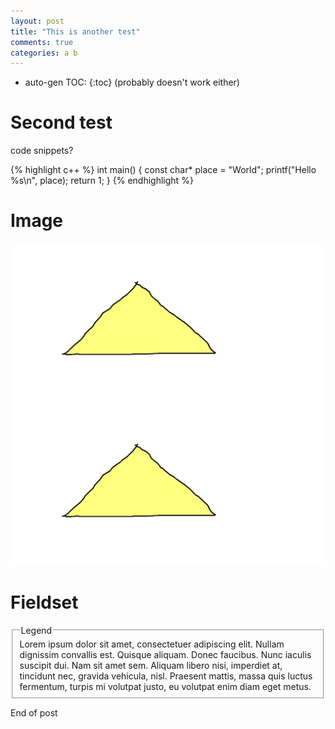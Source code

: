 ```yaml
---
layout: post
title: "This is another test"
comments: true
categories: a b
---
```


* auto-gen TOC:
{:toc}
(probably doesn't work either)

Second test
===========

code snippets?

{% highlight c++ %}
int main()
{
	const char* place = "World";
	printf("Hello %s\n", place);
	return 1;
}
{% endhighlight %}

Image
=====
![Testing](/images/test.png)
[![Testing][IMG1]][IMG1]

  [IMG1]: /images/test.png "Testing Bottom"


Fieldset
========

<fieldset>
<legend>Legend</legend>
Lorem ipsum dolor sit amet, consectetuer adipiscing elit. Nullam dignissim convallis est. Quisque aliquam. Donec faucibus. Nunc iaculis suscipit dui. Nam sit amet sem. Aliquam libero nisi, imperdiet at, tincidunt nec, gravida vehicula, nisl. Praesent mattis, massa quis luctus fermentum, turpis mi volutpat justo, eu volutpat enim diam eget metus.
</fieldset>

End of post
